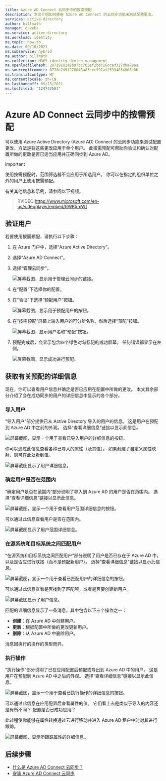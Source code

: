 ```yaml
---
title: Azure AD Connect 云同步中的按需预配
description: 本文介绍如何使用 Azure AD Connect 的云同步功能来测试配置更改。
services: active-directory
author: billmath
manager: daveba
ms.service: active-directory
ms.workload: identity
ms.topic: how-to
ms.date: 09/10/2021
ms.subservice: hybrid
ms.author: billmath
ms.collection: M365-identity-device-management
ms.openlocfilehash: 20719182a9b97bc783ef2bdc16ccad327dba79aa
ms.sourcegitcommit: 0770a7d91278043a83ccc597af25934854605e8b
ms.translationtype: HT
ms.contentlocale: zh-CN
ms.lasthandoff: 09/13/2021
ms.locfileid: "124742581"
---
```

# <a name="on-demand-provisioning-in-azure-ad-connect-cloud-sync"></a>Azure AD Connect 云同步中的按需预配

可以使用 Azure Active Directory (Azure AD) Connect 的云同步功能来测试配置更改，方法是将这些更改应用于单个用户。 此按需预配可帮助你验证和确认对配置所做的更改是否已适当应用并正确同步到 Azure AD。  

> [!IMPORTANT] 
> 使用按需预配时，范围筛选器不会应用于所选用户。 你可以在指定的组织单位之外的用户上使用按需预配。

有关其他信息和示例，请参阅以下视频。

> [!VIDEO https://www.microsoft.com/en-us/videoplayer/embed/RWK5mW]

## <a name="validate-a-user"></a>验证用户
若要使用按需预配，请执行以下步骤：

1.  在 Azure 门户中，选择“Azure Active Directory”。 
2.  选择“Azure AD Connect”。
3.  选择“管理云同步”。

    ![屏幕截图，显示用于管理云同步的链接。](media/how-to-install/install-6.png)
4. 在“配置”下选择你的配置。
5. 在“验证”下选择“预配用户”按钮。  

   ![屏幕截图，显示用于预配用户的按钮。](media/how-to-on-demand-provision/on-demand-2.png)

6. 在“按需预配”屏幕上输入用户的可分辨名称，然后选择“预配”按钮。   
 
   ![屏幕截图，显示用户名和“预配”按钮。](media/how-to-on-demand-provision/on-demand-3.png)
7. 预配完成后，会显示包含四个绿色对勾标记的成功屏幕。 任何错误都显示在左侧。

   ![屏幕截图，显示成功进行预配。](media/how-to-on-demand-provision/on-demand-4.png)

## <a name="get-details-about-provisioning"></a>获取有关预配的详细信息
现在，你可以查看用户信息并确定是否已应用在配置中所做的更改。 本文其余部分介绍了会在成功同步的用户的详细信息中显示的各个部分。

### <a name="import-user"></a>导入用户
“导入用户”部分提供已从 Active Directory 导入的用户的信息。 这是用户在预配到 Azure AD 中之前的外观。 选择“查看详细信息”链接以显示此信息。

![屏幕截图，显示一个用于查看已导入用户的详细信息的按钮。](media/how-to-on-demand-provision/on-demand-5.png)

你可以通过此信息查看各种已导入的属性（及其值）。 如果创建了自定义属性映射，则可在此处看到值。

![屏幕截图显示了用户详细信息。](media/how-to-on-demand-provision/on-demand-6.png)

### <a name="determine-if-user-is-in-scope"></a>确定用户是否在范围内
“确定用户是否在范围内”部分说明了导入到 Azure AD 的用户是否在范围内。 选择“查看详细信息”链接以显示此信息。

![屏幕截图，显示一个用于查看用户范围详细信息的按钮。](media/how-to-on-demand-provision/on-demand-7.png)

可以通过此信息查看用户是否在范围内。

![屏幕截图显示了用户范围详细信息。](media/how-to-on-demand-provision/on-demand-10a.png)

### <a name="match-user-between-source-and-target-system"></a>在源系统和目标系统之间匹配用户
“在源系统和目标系统之间匹配用户”部分说明了用户是否已存在于 Azure AD 中，以及是否应进行联接（而不是预配新用户）。 选择“查看详细信息”链接以显示此信息。

![屏幕截图，显示一个用于查看已匹配用户的详细信息的按钮。](media/how-to-on-demand-provision/on-demand-8.png)

可以通过此信息查看是否找到了匹配项，或者是否要创建新用户。

![屏幕截图显示了用户信息。](media/how-to-on-demand-provision/on-demand-11.png)

匹配的详细信息显示了一条消息，其中包含以下三个操作之一：
- **创建**：在 Azure AD 中创建用户。
- **更新**：根据配置中所做的更改更新用户。
- **删除**：从 Azure AD 中删除用户。

消息因执行的操作的类型而异。

### <a name="perform-action"></a>执行操作
“执行操作”部分说明了已在应用配置后预配或导出到 Azure AD 中的用户。 这是用户在预配到 Azure AD 中之后的外观。 选择“查看详细信息”链接以显示此信息。

![屏幕截图，显示一个用于查看已执行操作的详细信息的按钮。](media/how-to-on-demand-provision/on-demand-9.png)

可以通过此信息在应用配置后查看属性的值。 它们看上去是类似于导入的内容还是有所不同？ 配置是否已成功应用？  

此过程使你能够在属性转换通过云进行移动并进入 Azure AD 租户中时对其进行跟踪。

![屏幕截图，显示所跟踪属性的详细信息。](media/how-to-on-demand-provision/on-demand-12.png)

## <a name="next-steps"></a>后续步骤 

- [什么是 Azure AD Connect 云同步？](what-is-cloud-sync.md)
- [安装 Azure AD Connect 云同步](how-to-install.md)
 